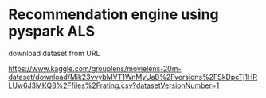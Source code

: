 # Recommendation engine using pyspark ALS

download dataset from URL 

 https://www.kaggle.com/grouplens/movielens-20m-dataset/download/Mik23vvybMVT1WnMyUaB%2Fversions%2FSkDpcTj1HRLUw6J3MKQ8%2Ffiles%2Frating.csv?datasetVersionNumber=1